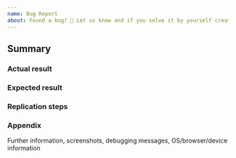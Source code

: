```yaml
---
name: Bug Report
about: Found a bug? 🐛 Let us know and if you solve it by yourself create an PR! 🏆
---
```


## Summary

### Actual result

### Expected result

### Replication steps

### Appendix
Further information, screenshots, debugging messages, OS/browser/device information